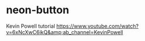 # neon-button
Kevin Powell tutorial https://www.youtube.com/watch?v=6xNcXwC6ikQ&amp;ab_channel=KevinPowell
